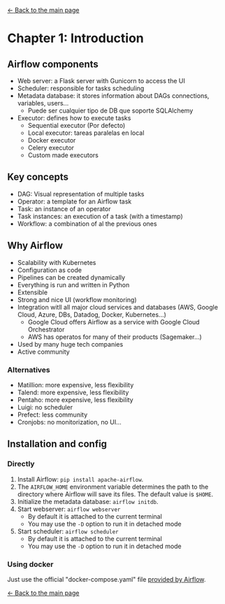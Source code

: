 [$\leftarrow$ Back to the main page](./apache-airflow.md)


# Chapter 1: Introduction


## Airflow components

  - Web server: a Flask server with Gunicorn to access the UI
  - Scheduler: responsible for tasks scheduling
  - Metadata database: it stores information about DAGs connections, variables, users...
      - Puede ser cualquier tipo de DB que soporte SQLAlchemy
  - Executor: defines how to execute tasks
      - Sequential executor (Por defecto)
      - Local executor: tareas paralelas en local
      - Docker executor
      - Celery executor
      - Custom made executors


## Key concepts

  - DAG: Visual representation of multiple tasks
  - Operator: a template for an Airflow task
  - Task: an instance of an operator
  - Task instances: an execution of a task (with a timestamp)
  - Workflow: a combination of al the previous ones


## Why Airflow

  - Scalability with Kubernetes
  - Configuration as code
  - Pipelines can be created dynamically
  - Everything is run and written in Python
  - Extensible
  - Strong and nice UI (workflow monitoring)
  - Integration witll all major cloud services and databases (AWS, Google Cloud, Azure, DBs, Datadog, Docker, Kubernetes...)
      - Google Cloud offers Airflow as a service with Google Cloud Orchestrator
      - AWS has operatos for many of their products (Sagemaker...)
  - Used by many huge tech companies
  - Active community


### Alternatives

  - Matillion: more expensive, less flexibility
  - Talend: more expensive, less flexibility
  - Pentaho: more expensive, less flexibility
  - Luigi: no scheduler
  - Prefect: less community
  - Cronjobs: no monitorization, no UI...


## Installation and config


### Directly

 1. Install Airflow: `pip install apache-airflow`.
 2. The `AIRFLOW_HOME` environment variable determines the path to the directory where Airflow will save its files. The default value is `$HOME`.
 3. Initialize the metadata database: `airflow initdb`.
 4. Start webserver: `airflow webserver`
      - By default it is attached to the current terminal
      - You may use the `-D` option to run it in detached mode
 5. Start scheduler: `airflow scheduler`
      - By default it is attached to the current terminal
      - You may use the `-D` option to run it in detached mode


### Using docker

Just use the official "docker-compose.yaml" file [provided by Airflow](https://airflow.apache.org/docs/apache-airflow/stable/howto/docker-compose/index.html).


[$\leftarrow$ Back to the main page](./apache-airflow.md)
